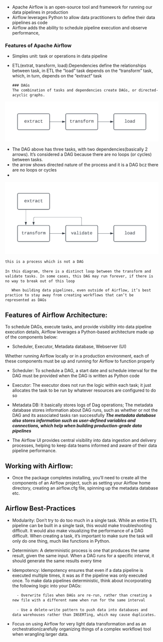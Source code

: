 - Apache Airflow is an open-source tool and framework for running our data pipelines in production
- Airflow leverages Python to allow data practitioners to define their data pipelines as code
- Airflow adds the ability to schedule pipeline execution and observe performance,

### Features of Apache Airflow
- Simples unit: task or operations in data pipeline
- ETL(extrat, transform, load):Dependencies define the relationships between task, in ETL the “load” task depends on the “transform” task, which, in turn, depends on the “extract” task
  
    ```
    ### DAGs
    The combination of tasks and dependencies create DAGs, or directed-acyclic graphs.

    ```
![alt text](image.png)

- The DAG above has three tasks, with two dependencies(basically 2 arrows). It’s considered a DAG because there are no loops (or cycles) between tasks.
- the arrow shows directed nature of the process and it is a DAG bcz there are no loops or cycles
- 




![alt text](image-1.png)
    
    this is a process which is not a DAG

    In this diagram, there is a distinct loop between the transform and validate tasks. In some cases, this DAG may run forever, if there is no way to break out of this loop


 ```
    When building data pipelines, even outside of Airflow, it’s best practice to stay away from creating workflows that can’t be represented as DAGs

```


## Features of Airflow Architecture:
To schedule DAGs, execute tasks, and provide visibility into data pipeline execution details, Airflow leverages a Python-based architecture made up of the components below:

- Scheduler, Executor, Metadata database, Webserver (UI)

Whether running Airflow locally or in a production environment, each of these components must be up and running for Airflow to function properly


- Scheduler: To schedule a DAG, a start date and schedule interval for the DAG must be provided when the DAG is written as Python code
- Executor: The executor does not run the logic within each task; it just allocates the task to be run by whatever resources are configured to do so
- Metadata DB: It basically stores logs of Dag operations; The metadata database stores information about DAG runs, such as whether or not the DAG and its associated tasks ran successfully
 ***The metadata database also stores information such as user-defined variables and connections, which help when building production-grade data pipelines***

 - The Airflow UI provides central visibility into data ingestion and delivery processes, helping to keep data teams informed and aware of their data pipeline performance.


 ## Working with Airflow:
 - Once the package completes installing, you’ll need to create all the components of an Airflow project, such as setting your Airflow home directory, creating an airflow.cfg file, spinning up the metadata database etc.


## Airflow Best-Practices
- Modularity: Don’t try to do too much in a single task. While an entire ETL pipeline can be built in a single task, this would make troubleshooting difficult. It would also make visualizing the performance of a DAG difficult. When creating a task, it’s important to make sure the task will only do one thing, much like functions in Python.

- Determinism: A deterministic process is one that produces the same result, given the same input. When a DAG runs for a specific interval, it should generate the same results every time

- Idempotency:  Idempotency ensures that even if a data pipeline is executed multiple times, it was as if the pipeline was only executed once.
    To make data pipelines deterministic, think about incorporating the following logic into your DAGs:

        - Overwrite files when DAGs are re-run, rather than creating a new file with a different name when run for the same interval

        - Use a delete-write pattern to push data into databases and  data warehouses rather than INSERTing, which may cause duplicates.
- Focus on using Airflow for very light data transformation and as an orchestration(carefully organizing things of a complex workflow) tool when wrangling larger data.